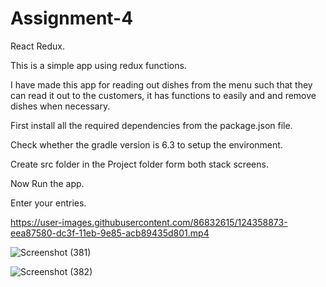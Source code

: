 # Assignment-4


React Redux.

This is a simple app using redux functions.

I have made this app for reading out dishes from the menu such that they can read it out to the customers, it has functions to easily and and remove dishes when necessary.

First install all the required dependencies from the package.json file.

Check whether the gradle version is 6.3 to setup the environment.

Create src folder in the Project folder form both stack screens.

Now Run the app.

Enter your entries.


https://user-images.githubusercontent.com/86832615/124358873-eea87580-dc3f-11eb-9e85-acb89435d801.mp4

![Screenshot (381)](https://user-images.githubusercontent.com/86832615/124358899-0e3f9e00-dc40-11eb-9fbc-ec3b77c02e04.png)

![Screenshot (382)](https://user-images.githubusercontent.com/86832615/124358902-11d32500-dc40-11eb-831b-c46227ecc027.png)
